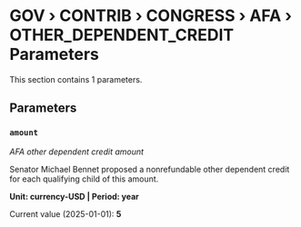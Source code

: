 # GOV › CONTRIB › CONGRESS › AFA › OTHER_DEPENDENT_CREDIT Parameters

This section contains 1 parameters.

## Parameters

### `amount`
*AFA other dependent credit amount*

Senator Michael Bennet proposed a nonrefundable other dependent credit for each qualifying child of this amount.

**Unit: currency-USD | Period: year**

Current value (2025-01-01): **5**

